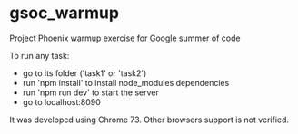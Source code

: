 # gsoc_warmup
Project Phoenix warmup exercise for Google summer of code

To run any task:
  - go to its folder ('task1' or 'task2')
  - run 'npm install' to install node_modules dependencies
  - run 'npm run dev' to start the server
  - go to localhost:8090

It was developed using Chrome 73. Other browsers support is not verified.
